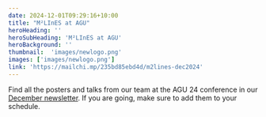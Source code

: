 ```yaml
---
date: 2024-12-01T09:29:16+10:00
title: "M²LInES at AGU"
heroHeading: ''
heroSubHeading: 'M²LInES at AGU'
heroBackground: ''
thumbnail:  'images/newlogo.png'
images: ['images/newlogo.png']
link: 'https://mailchi.mp/235bd85ebd4d/m2lines-dec2024'
---
```

Find all the posters and talks from our team at the AGU 24 conference in our [December newsletter](https://mailchi.mp/235bd85ebd4d/m2lines-dec2024). If you are going, make sure to add them to your schedule.